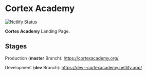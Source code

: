 # Cortex Academy

[![Netlify Status](https://api.netlify.com/api/v1/badges/41c24cd0-b34c-4dfb-bd31-bd868938a5ad/deploy-status)](https://app.netlify.com/sites/cortexacademy/deploys)

**Cortex Academy** Landing Page.

## Stages

Production (**master** Branch): https://cortexacademy.org/

Development (**dev** Branch): https://dev--cortexacademy.netlify.app/
